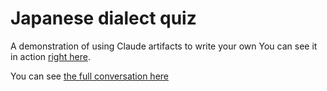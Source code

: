 # Japanese dialect quiz

A demonstration of using Claude artifacts to write your own You can see it in action [right here](https://jsoma.github.io/japanese-dialect-quiz).

You can see [the full conversation here](conversation.md)
